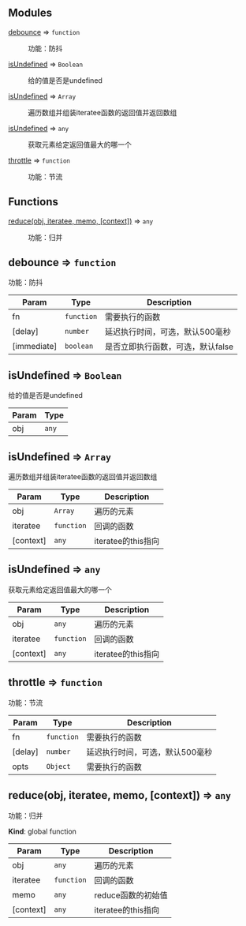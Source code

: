 ## Modules

<dl>
<dt><a href="#module_debounce">debounce</a> ⇒ <code>function</code></dt>
<dd><p>功能：防抖</p>
</dd>
<dt><a href="#module_isUndefined">isUndefined</a> ⇒ <code>Boolean</code></dt>
<dd><p>给的值是否是undefined</p>
</dd>
<dt><a href="#module_isUndefined">isUndefined</a> ⇒ <code>Array</code></dt>
<dd><p>遍历数组并组装iteratee函数的返回值并返回数组</p>
</dd>
<dt><a href="#module_isUndefined">isUndefined</a> ⇒ <code>any</code></dt>
<dd><p>获取元素给定返回值最大的哪一个</p>
</dd>
<dt><a href="#module_throttle">throttle</a> ⇒ <code>function</code></dt>
<dd><p>功能：节流</p>
</dd>
</dl>

## Functions

<dl>
<dt><a href="#reduce">reduce(obj, iteratee, memo, [context])</a> ⇒ <code>any</code></dt>
<dd><p>功能：归并</p>
</dd>
</dl>

<a name="module_debounce"></a>

## debounce ⇒ <code>function</code>
功能：防抖


| Param | Type | Description |
| --- | --- | --- |
| fn | <code>function</code> | 需要执行的函数 |
| [delay] | <code>number</code> | 延迟执行时间，可选，默认500毫秒 |
| [immediate] | <code>boolean</code> | 是否立即执行函数，可选，默认false |

<a name="module_isUndefined"></a>

## isUndefined ⇒ <code>Boolean</code>
给的值是否是undefined


| Param | Type |
| --- | --- |
| obj | <code>any</code> | 

<a name="module_isUndefined"></a>

## isUndefined ⇒ <code>Array</code>
遍历数组并组装iteratee函数的返回值并返回数组


| Param | Type | Description |
| --- | --- | --- |
| obj | <code>Array</code> | 遍历的元素 |
| iteratee | <code>function</code> | 回调的函数 |
| [context] | <code>any</code> | iteratee的this指向 |

<a name="module_isUndefined"></a>

## isUndefined ⇒ <code>any</code>
获取元素给定返回值最大的哪一个


| Param | Type | Description |
| --- | --- | --- |
| obj | <code>any</code> | 遍历的元素 |
| iteratee | <code>function</code> | 回调的函数 |
| [context] | <code>any</code> | iteratee的this指向 |

<a name="module_throttle"></a>

## throttle ⇒ <code>function</code>
功能：节流


| Param | Type | Description |
| --- | --- | --- |
| fn | <code>function</code> | 需要执行的函数 |
| [delay] | <code>number</code> | 延迟执行时间，可选，默认500毫秒 |
| opts | <code>Object</code> | 需要执行的函数 |

<a name="reduce"></a>

## reduce(obj, iteratee, memo, [context]) ⇒ <code>any</code>
功能：归并

**Kind**: global function  

| Param | Type | Description |
| --- | --- | --- |
| obj | <code>any</code> | 遍历的元素 |
| iteratee | <code>function</code> | 回调的函数 |
| memo | <code>any</code> | reduce函数的初始值 |
| [context] | <code>any</code> | iteratee的this指向 |

